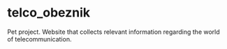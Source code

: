 # telco_obeznik
Pet project. Website that collects relevant information regarding the world of telecommunication. 
